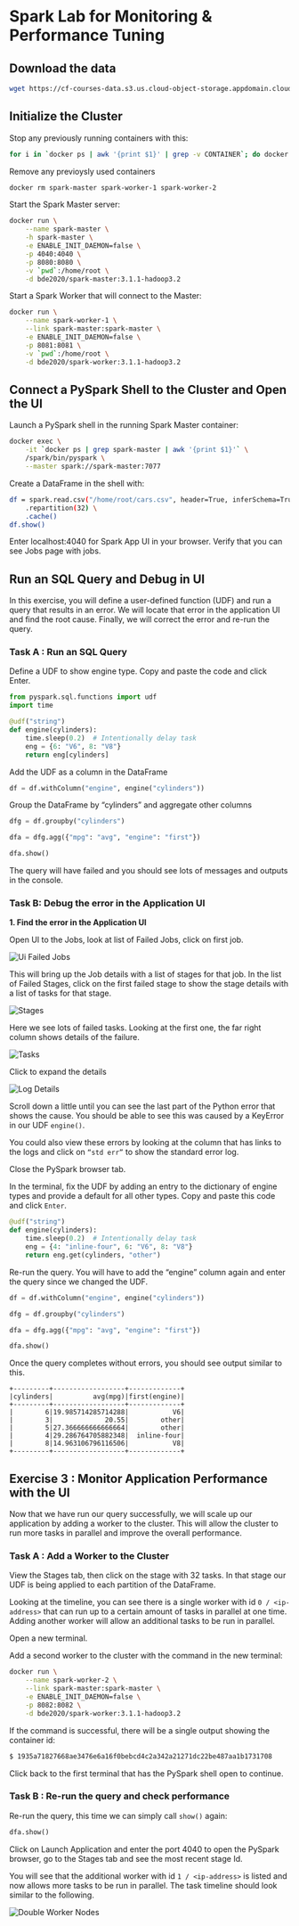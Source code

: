 # Spark Lab for Monitoring & Performance Tuning

## Download the data

```sh
wget https://cf-courses-data.s3.us.cloud-object-storage.appdomain.cloud/IBM-BD0225EN-SkillsNetwork/labs/data/cars.csv
```

## Initialize the Cluster

Stop any previously running containers with this:

```sh
for i in `docker ps | awk '{print $1}' | grep -v CONTAINER`; do docker kill $i; done
```

Remove any previoysly used containers

```sh
docker rm spark-master spark-worker-1 spark-worker-2
```

Start the Spark Master server:

```sh
docker run \
    --name spark-master \
    -h spark-master \
    -e ENABLE_INIT_DAEMON=false \
    -p 4040:4040 \
    -p 8080:8080 \
    -v `pwd`:/home/root \
    -d bde2020/spark-master:3.1.1-hadoop3.2
```

Start a Spark Worker that will connect to the Master:

```sh
docker run \
    --name spark-worker-1 \
    --link spark-master:spark-master \
    -e ENABLE_INIT_DAEMON=false \
    -p 8081:8081 \
    -v `pwd`:/home/root \
    -d bde2020/spark-worker:3.1.1-hadoop3.2
```

## Connect a PySpark Shell to the Cluster and Open the UI

Launch a PySpark shell in the running Spark Master container:

```sh
docker exec \
    -it `docker ps | grep spark-master | awk '{print $1}'` \
    /spark/bin/pyspark \
    --master spark://spark-master:7077
```

Create a DataFrame in the shell with:

```sh
df = spark.read.csv("/home/root/cars.csv", header=True, inferSchema=True) \
    .repartition(32) \
    .cache()
df.show()
```

Enter localhost:4040 for Spark App UI in your browser. Verify that you can see Jobs page with jobs.

## Run an SQL Query and Debug in UI

In this exercise, you will define a user-defined function (UDF) and run a query that results in an error. 
We will locate that error in the application UI and find the root cause.
Finally, we will correct the error and re-run the query.

### Task A : Run an SQL Query

Define a UDF to show engine type. 
Copy and paste the code and click Enter.

```py
from pyspark.sql.functions import udf
import time

@udf("string")
def engine(cylinders):
    time.sleep(0.2)  # Intentionally delay task
    eng = {6: "V6", 8: "V8"}
    return eng[cylinders]
```

Add the UDF as a column in the DataFrame

```py
df = df.withColumn("engine", engine("cylinders"))
```

Group the DataFrame by “cylinders” and aggregate other columns

```py
dfg = df.groupby("cylinders")

dfa = dfg.agg({"mpg": "avg", "engine": "first"})

dfa.show()
```

The query will have failed and you should see lots of messages and outputs in the console.

### Task B: Debug the error in the Application UI


**1. Find the error in the Application UI**

Open UI to the Jobs, look at list of Failed Jobs, click on first job.

![Ui Failed Jobs](https://cf-courses-data.s3.us.cloud-object-storage.appdomain.cloud/IBM-BD0225EN-SkillsNetwork/labs/images/Failure-Jobs-tab.png)

This will bring up the Job details with a list of stages for that job. In the list of Failed Stages, click on the first failed stage to show the stage details with a list of tasks for that stage.

![Stages](https://cf-courses-data.s3.us.cloud-object-storage.appdomain.cloud/IBM-BD0225EN-SkillsNetwork/labs/images/Failure-Jobs-detail.png)

Here we see lots
of failed tasks. Looking at the first one, the far right column shows details of the failure.

![Tasks](https://cf-courses-data.s3.us.cloud-object-storage.appdomain.cloud/IBM-BD0225EN-SkillsNetwork/labs/images/Failure-Stage-list.png)

Click to expand the details

![Log Details](https://cf-courses-data.s3.us.cloud-object-storage.appdomain.cloud/IBM-BD0225EN-SkillsNetwork/labs/images/Failure-Task-details.png)

Scroll down a little until you can see the last part of the Python error that shows the cause. 
You should be able to see this was caused by a KeyError in our UDF `engine()`.

You could also view these errors by looking at the column that has links to the logs and click on `“std err”` to show the standard error log.

Close the PySpark browser tab.

In the terminal, fix the UDF by adding an entry to the dictionary of engine types and provide a default for all other types. Copy and paste this code and click `Enter`.

```py
@udf("string")
def engine(cylinders):
    time.sleep(0.2)  # Intentionally delay task
    eng = {4: "inline-four", 6: "V6", 8: "V8"}
    return eng.get(cylinders, "other")
```

Re-run the query. You will have to add the “engine” column again and enter the query since we changed the UDF.

```py
df = df.withColumn("engine", engine("cylinders"))

dfg = df.groupby("cylinders")

dfa = dfg.agg({"mpg": "avg", "engine": "first"})

dfa.show()
```

Once the query completes without errors, you should see output similar to this.

```
+---------+------------------+-------------+                                    
|cylinders|          avg(mpg)|first(engine)|
+---------+------------------+-------------+
|        6|19.985714285714288|           V6|
|        3|             20.55|        other|
|        5|27.366666666666664|        other|
|        4|29.286764705882348|  inline-four|
|        8|14.963106796116506|           V8|
+---------+------------------+-------------+
```

## Exercise 3 : Monitor Application Performance with the UI

Now that we have run our query successfully, we will scale up our application by adding a worker to the cluster. 
This will allow the cluster to run more tasks in parallel and improve the overall performance.

### Task A : Add a Worker to the Cluster

View the Stages tab, then click on the stage with 32 tasks. 
In that stage our UDF is being applied to each partition of the DataFrame.

Looking at the timeline, you can see there is a single worker with id `0 / <ip-address>` that can run up to a certain amount of tasks in parallel at one time.
Adding another worker will allow an
additional tasks to be run in parallel.

Open a new terminal.

Add a second worker to the cluster with the command in the new terminal:

```sh
docker run \
    --name spark-worker-2 \
    --link spark-master:spark-master \
    -e ENABLE_INIT_DAEMON=false \
    -p 8082:8082 \
    -d bde2020/spark-worker:3.1.1-hadoop3.2
```

If the command is successful, there will be a single output showing the container id:

```sh
$ 1935a71827668ae3476e6a16f0bebcd4c2a342a21271dc22be487aa1b1731708
```

Click back to the first terminal that has the PySpark shell open to continue.

### Task B : Re-run the query and check performance

Re-run the query, this time we can simply call `show()` again:

```py
dfa.show()
```

Click on Launch Application and enter the port 4040 to open the PySpark browser, go to the Stages tab and see the most recent stage Id.

You will see that the additional worker with id `1 / <ip-address>` is listed and now allows more tasks to be run in parallel. The task timeline should look similar to the following.

![Double Worker Nodes](https://cf-courses-data.s3.us.cloud-object-storage.appdomain.cloud/IBM-BD0225EN-SkillsNetwork/labs/images/Perf-parallel-tasks-2.png)










